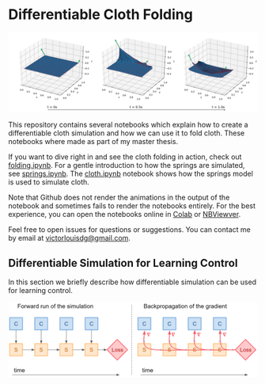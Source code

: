# Differentiable Cloth Folding

![fold_optimized](/images/linear_15x15_opt.png)

This repository contains several notebooks which explain how to create a differentiable cloth simulation and how we can use it to fold cloth.
These notebooks where made as part of my master thesis. 

If you want to dive right in and see the cloth folding in action, check out [folding.ipynb](https://github.com/Victorlouisdg/differentiable-cloth-folding/blob/master/folding.ipynb).
For a gentle introduction to how the springs are simulated, see [springs.ipynb](https://github.com/Victorlouisdg/differentiable-cloth-folding/blob/master/springs.ipynb).
The [cloth.ipynb](https://github.com/Victorlouisdg/differentiable-cloth-folding/blob/master/cloth.ipynb) notebook shows how the springs model is used to simulate cloth.


Note that Github does not render the animations in the output of the notebook and sometimes fails to render the notebooks entirely.
For the best experience, you can open the notebooks online in [Colab](https://colab.research.google.com/) or [NBViewver](https://nbviewer.jupyter.org/).


Feel free to open issues for questions or suggestions. You can contact me by email at victorlouisdg@gmail.com.

## Differentiable Simulation for Learning Control
In this section we briefly describe how differentiable simulation can be used for learning control.

![backprop](/images/forward_backward.png)
